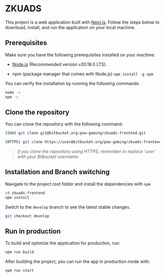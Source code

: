 # ZKUADS

This project is a web application built with [Next.js](https://nextjs.org/). Follow the steps below to download, install, and run the application on your local machine.

## Prerequisites

Make sure you have the following prerequisites installed on your machine:

- [Node.js](https://nodejs.org/) (Recommended version v20.18.0 LTS).

- npm (package manager that comes with Node.js) ``npm install -g npm``

You can verify the installation by running the following commands:

```bash
node -v
npm -v
```

## Clone the repository

You can clone the repository with the following command:

```bash
(SSH) git clone git@bitbucket.org:pow-gaming/zkuads-frontend.git

(HTTPS) git clone https://user@bitbucket.org/pow-gaming/zkuads-frontend.git
```

> *if you clone the repository using HTTPS, remember to replace 'user' with your Bitbucket username.*

## Installation and Branch switching
Navigate to the project root folder and install the dependencies with `npm`
```bash
cd zkuads-frontend
npm install
```
Switch to the `develop` branch to see the latest stable changes.
```bash
git checkout develop
```

## Run in production

To build and optimize the application for production, run:
```bash
npm run build
```
After building the project, you can run the app in production mode with:
```bash
npm run start
```